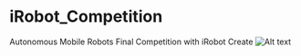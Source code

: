 # iRobot_Competition
Autonomous Mobile Robots Final Competition with iRobot Create
![Alt text](Competition_Results/Analysis/testAnimated_fixed.gif?raw=true "Title")
